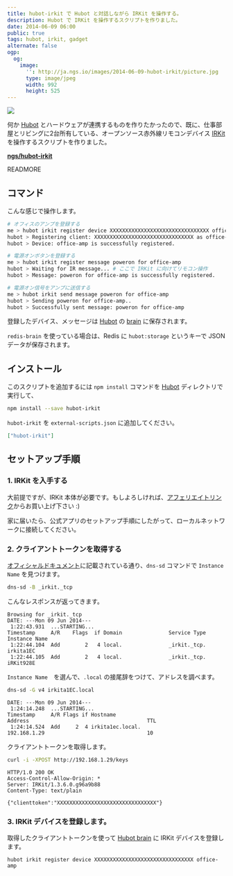 ```yaml
---
title: hubot-irkit で Hubot と対話しながら IRKit を操作する。
description: Hubot で IRKit を操作するスクリプトを作りました。
date: 2014-06-09 06:00
public: true
tags: hubot, irkit, gadget
alternate: false
ogp:
  og:
    image:
      '': http://ja.ngs.io/images/2014-06-09-hubot-irkit/picture.jpg
      type: image/jpeg
      width: 992
      height: 525
---
```


![](2014-06-09-hubot-irkit/picture.jpg)

何か [Hubot] とハードウェアが連携するものを作りたかったので、既に、仕事部屋とリビングに2台所有している、オープンソース赤外線リモコンデバイス [IRKit] を操作するスクリプトを作りました。

**[ngs/hubot-irkit]**

READMORE

コマンド
------

こんな感じで操作します。

```bash
# オフィスのアンプを登録する
me > hubot irkit register device XXXXXXXXXXXXXXXXXXXXXXXXXXXXXXXX office-amp
hubot > Registering client: XXXXXXXXXXXXXXXXXXXXXXXXXXXXXXXX as office-amp...
hubot > Device: office-amp is successfully registered.

# 電源オンボタンを登録する
me > hubot irkit register message poweron for office-amp
hubot > Waiting for IR message... # ここで IRKit に向けてリモコン操作
hubot > Message: poweron for office-amp is successfully registered.

# 電源オン信号をアンプに送信する
me > hubot irkit send message poweron for office-amp
hubot > Sending poweron for office-amp..
hubot > Successfully sent message: poweron for office-amp
```

登録したデバイス、メッセージは [Hubot] の [brain] に保存されます。

`redis-brain` を使っている場合は、Redis に `hubot:storage` というキーで JSON データが保存されます。

インストール
----------

このスクリプトを追加するには `npm install` コマンドを [Hubot] ディレクトリで実行して、

```bash
npm install --save hubot-irkit
```

`hubot-irkit` を `external-scripts.json` に追加してください。

```json
["hubot-irkit"]
```

セットアップ手順
-------------

### 1. IRKit を入手する

大前提ですが、IRKit 本体が必要です。もしよろしければ、[アフェリエイトリンク]からお買い上げ下さい :)

家に届いたら、公式アプリのセットアップ手順にしたがって、ローカルネットワークに接続してください。

### 2. クライアントトークンを取得する

[オフィシャルドキュメント]に記載されている通り、`dns-sd` コマンドで `Instance Name` を見つけます。


```bash
dns-sd -B _irkit._tcp
```

こんなレスポンスが返ってきます。

```
Browsing for _irkit._tcp
DATE: ---Mon 09 Jun 2014---
 1:22:43.931  ...STARTING...
Timestamp     A/R    Flags  if Domain               Service Type         Instance Name
 1:22:44.104  Add        2   4 local.               _irkit._tcp.         irkita1EC
 1:22:44.105  Add        2   4 local.               _irkit._tcp.         iRKit928E
```

`Instance Name`　を選んで、`.local` の接尾辞をつけて、アドレスを調べます。

```bash
dns-sd -G v4 irkita1EC.local
```

```
DATE: ---Mon 09 Jun 2014---
 1:24:14.248  ...STARTING...
Timestamp     A/R Flags if Hostname                               Address                                      TTL
 1:24:14.524  Add     2  4 irkita1ec.local.                       192.168.1.29                                 10
```

クライアントトークンを取得します。

```bash
curl -i -XPOST http://192.168.1.29/keys
```

```
HTTP/1.0 200 OK
Access-Control-Allow-Origin: *
Server: IRKit/1.3.6.0.g96a9b88
Content-Type: text/plain

{"clienttoken":"XXXXXXXXXXXXXXXXXXXXXXXXXXXXXXXX"}
```

### 3. IRKit デバイスを登録します。

取得したクライアントトークンを使って [Hubot brain][brain] に IRKit デバイスを登録します。

```
hubot irkit register device XXXXXXXXXXXXXXXXXXXXXXXXXXXXXXXX office-amp
```



[Hubot]: https://hubot.github.com/
[IRKit]: http://getirkit.com/
[ngs/hubot-irkit]: https://github.com/ngs/hubot-irkit
[ngs/ngsbot]: https://github.com/ngs/ngsbot
[Hubot]: http://hubot.github.com/
[IRKit]: http://getirkit.com/en/
[アフェリエイトリンク]: http://www.amazon.co.jp/gp/product/B00H91KK26/ref=as_li_ss_tl?ie=UTF8&camp=247&creative=7399&creativeASIN=B00H91KK26&linkCode=as2&tag=atsushnagased-22
[オフィシャルドキュメント]: http://getirkit.com/#IRKit-Device-API
[Hubot]: https://hubot.github.com/
[Atsushi Nagase]: http://ngs.io/
[MIT License]: LICENSE
[brain]: https://github.com/github/hubot/blob/master/docs/scripting.md#persistence
